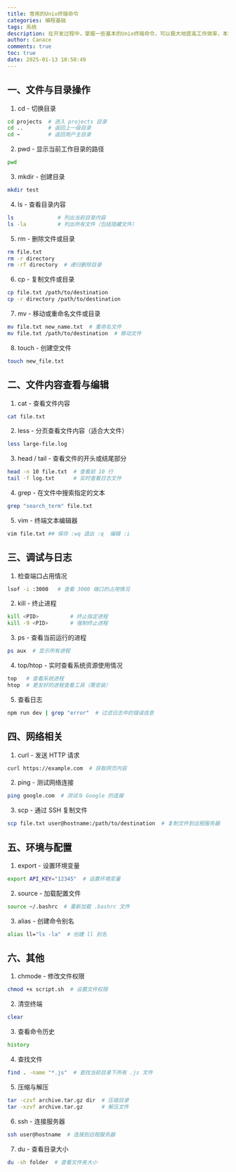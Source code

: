 ```yaml
---
title: 常用的Unix终端命令
categories: 编程基础
tags: 系统
description: 在开发过程中，掌握一些基本的Unix终端命令，可以极大地提高工作效率，本文介绍一些常用的Unix终端命令。
author: Canace
comments: true
toc: true
date: 2025-01-13 10:50:49
---
```

## 一、文件与目录操作

1. cd - 切换目录
```bash
cd projects  # 进入 projects 目录
cd ..        # 返回上一级目录
cd ~         # 返回用户主目录
```

2. pwd - 显示当前工作目录的路径
```bash
pwd
```

3. mkdir - 创建目录
```bash
mkdir test
```

4. ls - 查看目录内容
```bash
ls              # 列出当前目录内容
ls -la          # 列出所有文件（包括隐藏文件）
```

5. rm - 删除文件或目录
```bash
rm file.txt
rm -r directory
rm -rf directory  # 递归删除目录
```

6. cp - 复制文件或目录
```bash
cp file.txt /path/to/destination
cp -r directory /path/to/destination
```

7. mv - 移动或重命名文件或目录
```bash
mv file.txt new_name.txt  # 重命名文件
mv file.txt /path/to/destination  # 移动文件
```

8. touch - 创建空文件
```bash
touch new_file.txt
```

## 二、文件内容查看与编辑

1. cat - 查看文件内容
```bash
cat file.txt
```

2. less - 分页查看文件内容（适合大文件）
```bash
less large-file.log
```

3. head / tail - 查看文件的开头或结尾部分
```bash
head -n 10 file.txt  # 查看前 10 行
tail -f log.txt      # 实时查看日志文件
```

4. grep - 在文件中搜索指定的文本
```bash
grep "search_term" file.txt
```

5. vim - 终端文本编辑器
```bash
vim file.txt ## 保存 :wq 退出 :q  编辑 :i
```

## 三、调试与日志

1. 检查端口占用情况
```bash
lsof -i :3000   # 查看 3000 端口的占用情况
```

2. kill - 终止进程
```bash
kill <PID>          # 终止指定进程
kill -9 <PID>       # 强制终止进程
```

3. ps - 查看当前运行的进程
```bash
ps aux  # 显示所有进程
```

4. top/htop - 实时查看系统资源使用情况
```bash
top   # 查看系统进程
htop  # 更友好的进程查看工具（需安装）
```

5. 查看日志
```bash
npm run dev | grep "error"  # 过滤日志中的错误信息
```

## 四、网络相关

1. curl - 发送 HTTP 请求
```bash
curl https://example.com  # 获取网页内容
```

2. ping - 测试网络连接
```bash
ping google.com  # 测试与 Google 的连接
```

3. scp - 通过 SSH 复制文件
```bash
scp file.txt user@hostname:/path/to/destination  # 复制文件到远程服务器
```

## 五、环境与配置

1. export - 设置环境变量
```bash
export API_KEY="12345"  # 设置环境变量
```

2. source - 加载配置文件
```bash
source ~/.bashrc  # 重新加载 .bashrc 文件
```

3. alias - 创建命令别名
```bash
alias ll="ls -la"  # 创建 ll 别名
```

## 六、其他

1. chmode - 修改文件权限
```bash
chmod +x script.sh  # 设置文件权限
```

2. 清空终端
```bash
clear
```

3. 查看命令历史
```bash
history
```

4. 查找文件
```bash
find . -name "*.js"  # 查找当前目录下所有 .js 文件
```

5. 压缩与解压
```bash
tar -czvf archive.tar.gz dir  # 压缩目录
tar -xzvf archive.tar.gz      # 解压文件
```

6. ssh - 连接服务器
```bash
ssh user@hostname  # 连接到远程服务器
```

7. du - 查看目录大小
```bash
du -sh folder  # 查看文件夹大小
```






